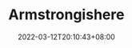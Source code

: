 ---
title: "Armstrongishere"
description: 
date: 2022-03-12T20:10:43+08:00
image: 
math: 
license: 
hidden: false
comments: true
draft: true
---